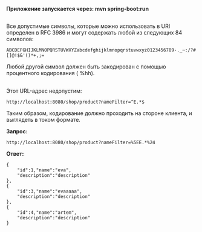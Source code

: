 **Приложение запускаeтся через:  mvn spring-boot:run**
##
Все допустимые символы, которые можно использовать в URI определен в RFC 3986 и могут содержать любой из следующих 84 символов:
~~~
ABCDEFGHIJKLMNOPQRSTUVWXYZabcdefghijklmnopqrstuvwxyz0123456789-._~:/?#[]@!$&'()*+,;=
~~~
Любой другой символ должен быть закодирован с помощью процентного кодирования ( %hh).
##
Этот URL-адрес недопустим:
~~~
http://localhost:8080/shop/product?nameFilter=^E.*$
~~~
Таким образом, кодирование должно проходить на стороне клиента, и выглядеть в током формате.

**Запрос:**
~~~
http://localhost:8080/shop/product?nameFilter=%5EE.*%24
~~~

**Ответ:**
~~~
{
    "id":1,"name":"eva",
    "description":"description"
},
{
    "id":3,"name":"evaaaaa",
    "description":"description"
},
{
    "id":4,"name":"artem",
    "description":"description"
}
~~~
